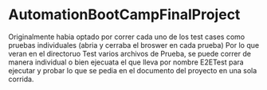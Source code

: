 # AutomationBootCampFinalProject

Originalmente habia optado por correr cada uno de los test cases como pruebas individuales (abria y cerraba el broswer en cada prueba) 
Por lo que veran en el directoruo Test varios archivos de Prueba, se puede correr de manera individual o bien ejecuata el que lleva 
por nombre E2ETest para ejecutar y probar lo que se pedia en el documento del proyecto en una sola corrida.

